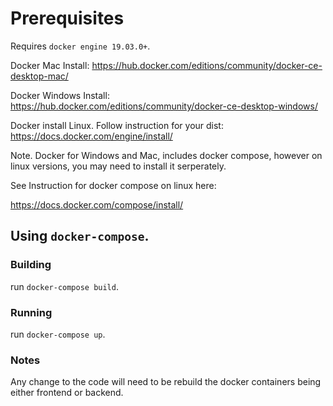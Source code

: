 # Prerequisites

Requires `docker engine 19.03.0+`.

Docker Mac Install: https://hub.docker.com/editions/community/docker-ce-desktop-mac/

Docker Windows Install: https://hub.docker.com/editions/community/docker-ce-desktop-windows/

Docker install Linux. Follow instruction for your dist: https://docs.docker.com/engine/install/

Note. Docker for Windows and Mac, includes docker compose, however on linux versions, you may need to install it serperately.

See Instruction for docker compose on linux here:

https://docs.docker.com/compose/install/

## Using `docker-compose`.

### Building

run `docker-compose build`.

### Running

run `docker-compose up`.

### Notes

Any change to the code will need to be rebuild the docker containers being either frontend or backend.


